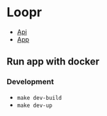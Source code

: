 # Loopr
- [Api](./api)
- [App](./app)

## Run app with docker
### Development
- `make dev-build`
- `make dev-up`
